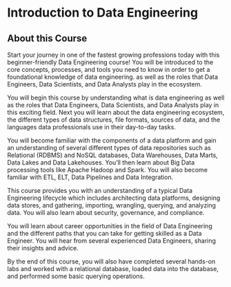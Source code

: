 # Introduction to Data Engineering

## About this Course
Start your journey in one of the fastest growing professions today with this beginner-friendly Data Engineering course! You will be introduced to the core concepts, processes, and tools you need to know in order to get a foundational knowledge of data engineering. as well as the roles that Data Engineers, Data Scientists, and Data Analysts play in the ecosystem. 

You will begin this course by understanding what is data engineering as well as the roles that Data Engineers, Data Scientists, and Data Analysts play in this exciting field. Next you will learn about the data engineering ecosystem, the different types of data structures, file formats, sources of data, and the languages data professionals use in their day-to-day tasks. 

You will become familiar with the components of a data platform and gain an understanding of several different types of data repositories such as Relational (RDBMS) and NoSQL databases, Data Warehouses, Data Marts, Data Lakes and Data Lakehouses. You’ll then learn about Big Data processing tools like Apache Hadoop and Spark. You will also become familiar with ETL, ELT, Data Pipelines and Data Integration. 

This course provides you with an understanding of a typical Data Engineering lifecycle which includes architecting data platforms, designing data stores, and gathering, importing, wrangling, querying, and analyzing data. You will also learn about security, governance, and compliance.  

You will learn about career opportunities in the field of Data Engineering and the different paths that you can take for getting skilled as a Data Engineer. You will hear from several experienced Data Engineers, sharing their insights and advice. 

By the end of this course, you will also have completed several hands-on labs and worked with a relational database, loaded data into the database, and performed some basic querying operations.
